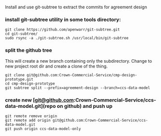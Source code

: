 
Install and use git-subtree to extract the commits for agreement design

### install git-subtree utility in some tools directory:

```
git clone https://github.com/apenwarr/git-subtree.git
cd git-subtree/
sudo rsync -a ./git-subtree.sh /usr/local/bin/git-subtree
```

### split the github tree
This will create a new branch containing only the subdirectory. 
Change to new project root dir and create a clone of the thing.
```
git clone git@github.com:Crown-Commercial-Service/cmp-design-prototype.git
cd cmp-design-prototype
git subtree split --prefix=agreement-design --branch=ccs-data-model 
```

### create new [git@github.com:Crown-Commercial-Service/ccs-data-model.git](repo on github) and push up
```
git remote remove origin
git remote add origin git@github.com:Crown-Commercial-Service/ccs-data-model.git
git push origin ccs-data-model-only
```


